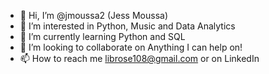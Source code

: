 - 👋 Hi, I’m @jmoussa2 (Jess Moussa)
- 👀 I’m interested in Python, Music and Data Analytics
- 🌱 I’m currently learning Python and SQL
- 💞️ I’m looking to collaborate on Anything I can help on!
- 📫 How to reach me librose108@gmail.com or on LinkedIn 

<!---
jmoussa2/jmoussa2 is a ✨ special ✨ repository because its `README.md` (this file) appears on your GitHub profile.
You can click the Preview link to take a look at your changes.
--->
